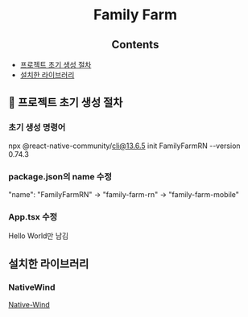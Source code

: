 <h1 align='center'>
Family Farm
</h1>

<h2 align='center'>Contents</h2>

- [프로젝트 초기 생성 절차](#-프로젝트-초기-생성-절차)
- [설치한 라이브러리](#-설치한-라이브러리)

## 📖 프로젝트 초기 생성 절차

### 초기 생성 명령어

npx @react-native-community/cli@13.6.5 init FamilyFarmRN --version 0.74.3

### package.json의 name 수정

"name": "FamilyFarmRN"
-> "family-farm-rn"
-> "family-farm-mobile"

### App.tsx 수정

Hello World만 남김

## 설치한 라이브러리

### NativeWind

[Native-Wind](https://www.nativewind.dev/)

